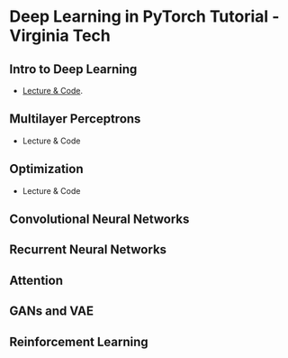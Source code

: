 # Deep Learning in PyTorch Tutorial - Virginia Tech

## Intro to Deep Learning
- [Lecture & Code](https://github.com/mnguyen0226/stats_4984_deep_learning/tree/main/src/week_1).

## Multilayer Perceptrons
- Lecture & Code

## Optimization
- Lecture & Code

## Convolutional Neural Networks

## Recurrent Neural Networks

## Attention

## GANs and VAE

## Reinforcement Learning

